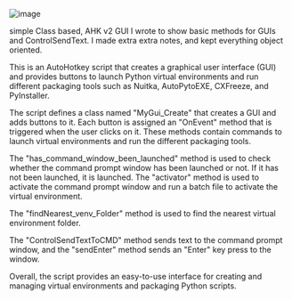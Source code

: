  ![image](https://user-images.githubusercontent.com/98753696/230724165-50b70695-1b6a-4d5d-aacb-1807251b19ee.png)

simple Class based, AHK v2 GUI I wrote to show basic methods for GUIs and ControlSendText. I made extra extra notes, and kept everything object oriented.

This is an AutoHotkey script that creates a graphical user interface (GUI) and provides buttons to launch Python virtual environments and run different packaging tools such as Nuitka, AutoPytoEXE, CXFreeze, and PyInstaller.

The script defines a class named "MyGui_Create" that creates a GUI and adds buttons to it. Each button is assigned an "OnEvent" method that is triggered when the user clicks on it. These methods contain commands to launch virtual environments and run the different packaging tools.

The "has_command_window_been_launched" method is used to check whether the command prompt window has been launched or not. If it has not been launched, it is launched. The "activator" method is used to activate the command prompt window and run a batch file to activate the virtual environment.

The "findNearest_venv_Folder" method is used to find the nearest virtual environment folder.

The "ControlSendTextToCMD" method sends text to the command prompt window, and the "sendEnter" method sends an "Enter" key press to the window.

Overall, the script provides an easy-to-use interface for creating and managing virtual environments and packaging Python scripts.


